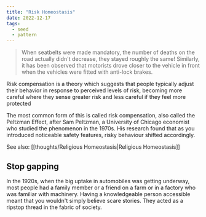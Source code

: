 ```yaml
---
title: "Risk Homeostasis"
date: 2022-12-17
tags:
  - seed
  - pattern
---
```


> When seatbelts were made mandatory, the number of deaths on the road actually didn't decrease, they stayed roughly the same! Similarly, it has been observed that motorists drove closer to the vehicle in front when the vehicles were fitted with anti-lock brakes.

Risk compensation is a theory which suggests that people typically adjust their behavior in response to perceived levels of risk, becoming more careful where they sense greater risk and less careful if they feel more protected

The most common form of this is called risk compensation, also called the Peltzman Effect, after Sam Peltzman, a University of Chicago economist who studied the phenomenon in the 1970s. His research found that as you introduced noticeable safety features, risky behaviour shifted accordingly.

See also: [[thoughts/Religious Homeostasis|Religious Homeostasis]]

## Stop gapping

In the 1920s, when the big uptake in automobiles was getting underway, most people had a family member or a friend on a farm or in a factory who was familiar with machinery. Having a knowledgeable person accessible meant that you wouldn't simply believe scare stories. They acted as a ripstop thread in the fabric of society.